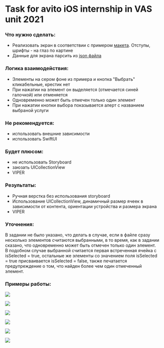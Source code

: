 # Task for avito iOS internship in VAS unit 2021

### Что нужно сделать:
- Реализовать экран в соответствии с примером [макета](https://github.com/avito-tech/internship/blob/main/screen.png). Отступы, шрифты - на глаз по картине
- Данные для экрана парсить из [json файла](https://github.com/avito-tech/internship/blob/main/result.json)

### Логика взаимодействия:
- Элементы на сером фоне из примера и кнопка "Выбрать" кликабельные, крестик нет
- При нажатии на элемент он выделяется (отмечается синей галочкой) или отменяется
- Одновременно может быть отмечен только один элемент
- При нажатии кнопки выбора показывается алерт с названием выбраной услуги

### Не рекомендуется:
 - использовать внешние зависимости
 - использовать SwiftUI

### Будет плюсом:
+ не использовать Storyboard
+ заюзать UICollectionView
+ VIPER

### Результаты:
- Ручная верстка без использования storyboard
- Использование UICollectionView, динамичный размер ячеек в зависимости от контента, ориентации устройства и размера экрана
- VIPER

### Уточнения:
В задании не было указано, что делать в случае, если в файле сразу несколько элементов считаются выбранными, в то время, как в задании сказано, что одновременно может быть отмечен только один элемент. В подобном случае выбранной считается первая встреченная ячейка с isSelected = true, остальные же элементы со значением поля isSelected = true присваивается isSelected = false, также печатается предупреждение о том, что найден более чем один отмеченный элемент.

### Примеры работы:
![](resultScreenshots/portraitSelect.png) 

![](resultScreenshots/portraitNotSelect.png)

![](resultScreenshots/landscapeSelect.png)

![](resultScreenshots/landscapeNotSelect.png)

![](resultScreenshots/selectPressed.png)

![](resultScreenshots/notSelectPressed.png)

